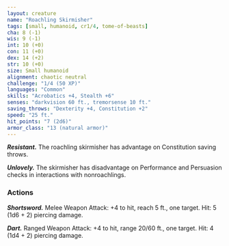 ```yaml
---
layout: creature
name: "Roachling Skirmisher"
tags: [small, humanoid, cr1/4, tome-of-beasts]
cha: 8 (-1)
wis: 9 (-1)
int: 10 (+0)
con: 11 (+0)
dex: 14 (+2)
str: 10 (+0)
size: Small humanoid
alignment: chaotic neutral
challenge: "1/4 (50 XP)"
languages: "Common"
skills: "Acrobatics +4, Stealth +6"
senses: "darkvision 60 ft., tremorsense 10 ft."
saving_throws: "Dexterity +4, Constitution +2"
speed: "25 ft."
hit_points: "7 (2d6)"
armor_class: "13 (natural armor)"
---
```


***Resistant.*** The roachling skirmisher has advantage on Constitution saving throws.

***Unlovely.*** The skirmisher has disadvantage on Performance and Persuasion checks in interactions with nonroachlings.

### Actions

***Shortsword.*** Melee Weapon Attack: +4 to hit, reach 5 ft., one target. Hit: 5 (1d6 + 2) piercing damage.

***Dart.*** Ranged Weapon Attack: +4 to hit, range 20/60 ft., one target. Hit: 4 (1d4 + 2) piercing damage.


